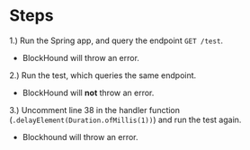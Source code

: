# Steps

1.) Run the Spring app, and query the endpoint `GET /test`.
* BlockHound will throw an error.

2.) Run the test, which queries the same endpoint.
* BlockHound will **not** throw an error.

3.) Uncomment line 38 in the handler function (`.delayElement(Duration.ofMillis(1))`) and run the test again.
* Blockhound will throw an error.

